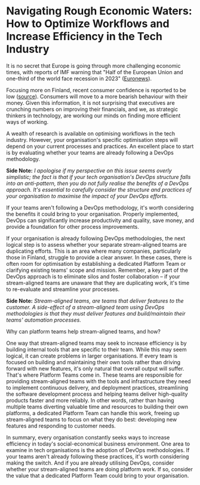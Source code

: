 # Navigating Rough Economic Waters: How to Optimize Workflows and Increase Efficiency in the Tech Industry

It is no secret that Europe is going through more challenging economic times, with reports of IMF warning that "Half of the European Union and one-third of the world face recession in 2023" ([Euronews](https://www.euronews.com/next/2023/01/02/half-of-the-european-union-and-one-third-of-the-world-face-recession-in-2023-imf-warns1)).

Focusing more on Finland, recent consumer confidence is reported to be low ([source](source)). Consumers will move to a more bearish behaviour with their money. Given this information, it is not surprising that executives are crunching numbers on improving their financials, and we, as strategic thinkers in technology, are working our minds on finding more efficient ways of working.

A wealth of research is available on optimising workflows in the tech industry. However, your organisation's specific optimisation steps will depend on your current processes and practices. An excellent place to start is by evaluating whether your teams are already following a DevOps methodology.

**Side Note:** *I apologise if my perspective on this issue seems overly simplistic; the fact is that if your tech organisation's DevOps structure falls into an anti-pattern, then you do not fully realise the benefits of a DevOps approach. It's essential to carefully consider the structure and practices of your organisation to maximise the impact of your DevOps efforts.*

If your teams aren't following a DevOps methodology, it's worth considering the benefits it could bring to your organisation. Properly implemented, DevOps can significantly increase productivity and quality, save money, and provide a foundation for other process improvements.

If your organisation is already following DevOps methodologies, the next logical step is to assess whether your separate stream-aligned teams are duplicating efforts. This is an area where many companies, particularly those in Finland, struggle to provide a clear answer. In these cases, there is often room for optimisation by establishing a dedicated Platform Team or clarifying existing teams' scope and mission. Remember, a key part of the DevOps approach is to eliminate silos and foster collaboration – if your stream-aligned teams are unaware that they are duplicating work, it's time to re-evaluate and streamline your processes.

**Side Note:** *Stream-aligned teams, are teams that deliver features to the customer. A side-effect of a stream-aligned team using DevOps methodologies is that they must deliver features and build/maintain their teams' automation processes.*

Why can platform teams help stream-aligned teams, and how? 

One way that stream-aligned teams may seek to increase efficiency is by building internal tools that are specific to their team. While this may seem logical, it can create problems in larger organisations. If every team is focused on building and maintaining their own tools rather than driving forward with new features, it's only natural that overall output will suffer. That's where Platform Teams come in. These teams are responsible for providing stream-aligned teams with the tools and infrastructure they need to implement continuous delivery, and deployment practices, streamlining the software development process and helping teams deliver high-quality products faster and more reliably. In other words, rather than having multiple teams diverting valuable time and resources to building their own platforms, a dedicated Platform Team can handle this work, freeing up stream-aligned teams to focus on what they do best: developing new features and responding to customer needs.

In summary, every organisation constantly seeks ways to increase efficiency in today's social-economical business environment. One area to examine in tech organisations is the adoption of DevOps methodologies. If your teams aren't already following these practices, it's worth considering making the switch. And if you are already utilising DevOps, consider whether your stream-aligned teams are doing platform work. If so, consider the value that a dedicated Platform Team could bring to your organisation.